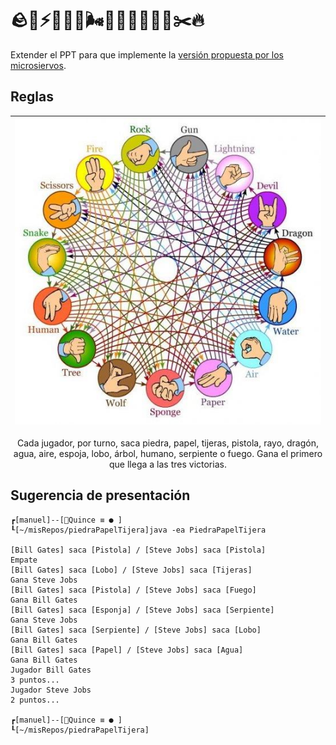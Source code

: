 # 🪨🔫⚡😈🐉💧🌬️📄🧽🐺🌳👤🐍✂️🔥

Extender el PPT para que implemente la  [versión propuesta por los microsiervos](https://www.microsiervos.com/archivo/humor/piedra-papel-tijera-pistola-rayo-dragon-agua-aire-esponja-lobo-arbol-humano-serpiente-fuego.html).

## Reglas

<div align=center>

|![](/images/18089.jpeg)|
|-|
Cada jugador, por turno, saca piedra, papel, tijeras, pistola, rayo, dragón, agua, aire, espoja, lobo, árbol, humano, serpiente o fuego.
Gana el primero que llega a las tres victorias.

</div>

## Sugerencia de presentación

```
┏[manuel]--[Quince ≡ ● ]
┖[~/misRepos/piedraPapelTijera]java -ea PiedraPapelTijera 

[Bill Gates] saca [Pistola] / [Steve Jobs] saca [Pistola]
Empate
[Bill Gates] saca [Lobo] / [Steve Jobs] saca [Tijeras]
Gana Steve Jobs
[Bill Gates] saca [Pistola] / [Steve Jobs] saca [Fuego]
Gana Bill Gates
[Bill Gates] saca [Esponja] / [Steve Jobs] saca [Serpiente]
Gana Steve Jobs
[Bill Gates] saca [Serpiente] / [Steve Jobs] saca [Lobo]
Gana Bill Gates
[Bill Gates] saca [Papel] / [Steve Jobs] saca [Agua]
Gana Bill Gates
Jugador Bill Gates
3 puntos...
Jugador Steve Jobs
2 puntos...

┏[manuel]--[Quince ≡ ● ]
┖[~/misRepos/piedraPapelTijera]
```

